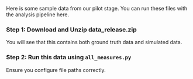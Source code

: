 Here is some sample data from our pilot stage. You can run these files with the analysis pipeline here.

### Step 1: Download and Unzip data_release.zip
You will see that this contains both ground truth data and simulated data.

### Step 2: Run this data using `all_measures.py`
Ensure you configure file paths correctly.
